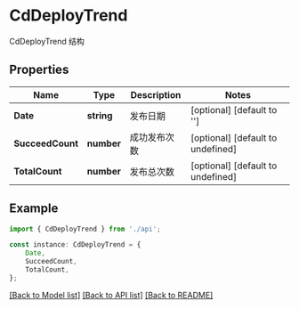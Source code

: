 # CdDeployTrend

CdDeployTrend 结构

## Properties

Name | Type | Description | Notes
------------ | ------------- | ------------- | -------------
**Date** | **string** | 发布日期 | [optional] [default to '']
**SucceedCount** | **number** | 成功发布次数 | [optional] [default to undefined]
**TotalCount** | **number** | 发布总次数 | [optional] [default to undefined]

## Example

```typescript
import { CdDeployTrend } from './api';

const instance: CdDeployTrend = {
    Date,
    SucceedCount,
    TotalCount,
};
```

[[Back to Model list]](../README.md#documentation-for-models) [[Back to API list]](../README.md#documentation-for-api-endpoints) [[Back to README]](../README.md)
